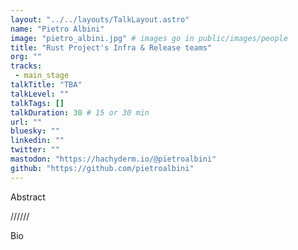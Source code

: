 ```yaml
---
layout: "../../layouts/TalkLayout.astro"
name: "Pietro Albini"
image: "pietro_albini.jpg" # images go in public/images/people
title: "Rust Project's Infra & Release teams"
org: ""
tracks: 
 - main_stage
talkTitle: "TBA"
talkLevel: ""
talkTags: []
talkDuration: 30 # 15 or 30 min
url: ""
bluesky: ""
linkedin: ""
twitter: ""
mastodon: "https://hachyderm.io/@pietroalbini"
github: "https://github.com/pietroalbini"
---
```


Abstract

////// <!-- sepatator between abstract and bio -->

Bio


